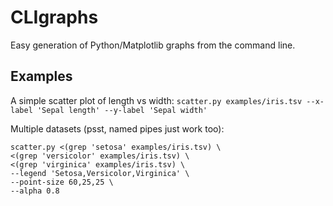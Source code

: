 CLIgraphs
=========

Easy generation of Python/Matplotlib graphs from the command line.

## Examples

A simple scatter plot of length vs width:
`scatter.py examples/iris.tsv --x-label 'Sepal length' --y-label 'Sepal width'`

Multiple datasets (psst, named pipes just work too):
```
scatter.py <(grep 'setosa' examples/iris.tsv) \
<(grep 'versicolor' examples/iris.tsv) \
<(grep 'virginica' examples/iris.tsv) \
--legend 'Setosa,Versicolor,Virginica' \
--point-size 60,25,25 \
--alpha 0.8
```
